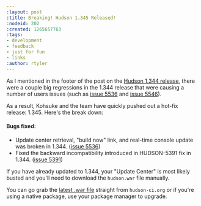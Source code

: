 ```yaml
---
:layout: post
:title: Breaking! Hudson 1.345 Released!
:nodeid: 202
:created: 1265657763
:tags:
- development
- feedback
- just for fun
- links
:author: rtyler
---
```

As I mentioned in the footer of the post on the [Hudson 1.344 release](http://blog.hudson-ci.org/content/hudson-1344-released), there were a couple big regressions in the 1.344 release that were causing a number of users issues (such as [issue 5536](http://issues.hudson-ci.org/browse/HUDSON-5536) and [issue 5546](http://issues.hudson-ci.org/browse/HUDSON-5546)).

As a result, Kohsuke and the team have quickly pushed out a hot-fix release: 1.345. Here's the break down:

#### Bugs fixed:
<ul class=image>
  <li class='major bug'>
    Update center retrieval, "build now" link, and real-time console update was broken in 1.344.
    (<a href="http://issues.hudson-ci.org/browse/HUDSON-5536">issue 5536</a>)
  <li class=bug>
    Fixed the backward incompatibility introduced in HUDSON-5391 fix in 1.344.
    (<a href="http://issues.hudson-ci.org/browse/HUDSON-5391">issue 5391</a>)
</ul>



If you have already updated to 1.344, your "Update Center" is most likely busted and you'll need to download the `hudson.war` file manually.


You can go grab the [latest .war file](http://hudson-ci.org/latest/hudson.war) straight from `hudson-ci.org` or if you're using a native package, use your package manager to upgrade.
